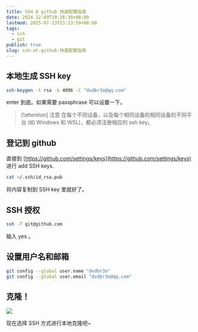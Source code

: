 ```yaml
---
title: SSH @ github 快速配置指南
date: 2024-12-09T19:28:30+08:00
lastmod: 2025-07-13T23:13:59+08:00
tags:
  - ssh
  - git
publish: true
slug: ssh-at-github-快速配置指南
---
```


## 本地生成 SSH key

```bash
ssh-keygen -t rsa -b 4096 -C "dvdbr3o@qq.com"
```

enter 到底。如果需要 passphrase 可以设置一下。

> [!attention] 注意
> 在每个不同设备，以及每个相同设备的相同设备的不同平台 (如 Windows 和 WSL)，都必须注册相应的 ssh key。

## 登记到 github

直接到 [https://github.com/settings/keys](https://github.com/settings/keys) 进行 add SSH keys.

```bash
cat ~/.ssh/id_rsa.pub
```

将内容复制到 SSH key 里就好了。

## SSH 授权

```bash
ssh -T git@github.com
```

输入 yes 。

## 设置用户名和邮箱

```bash
git config --global user.name "dvdbr3o"
git config --global user.email "dvdbr3o@qq.com"
```
## 克隆！

![](https://s2.loli.net/2024/12/09/jUhzxRcpfZvuabg.png)

现在选择 SSH 方式进行本地克隆吧~